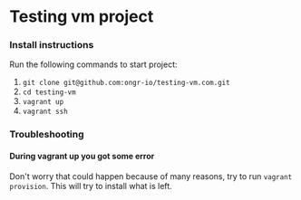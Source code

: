 # Testing vm project

### Install instructions

Run the following commands to start project:

1. `git clone git@github.com:ongr-io/testing-vm.com.git`
2. `cd testing-vm`
3. `vagrant up` 
4. `vagrant ssh`


### Troubleshooting 

#### During vagrant up you got some error

Don't worry that could happen because of many reasons, try to run `vagrant provision`. 
This will try to install what is left.